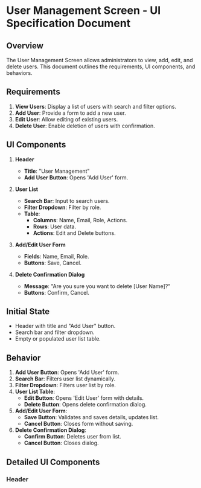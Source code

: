 # User Management Screen - UI Specification Document

## Overview
The User Management Screen allows administrators to view, add, edit, and delete users. This document outlines the requirements, UI components, and behaviors.

## Requirements
1. **View Users**: Display a list of users with search and filter options.
2. **Add User**: Provide a form to add a new user.
3. **Edit User**: Allow editing of existing users.
4. **Delete User**: Enable deletion of users with confirmation.

## UI Components
1. **Header**
    - **Title**: "User Management"
    - **Add User Button**: Opens 'Add User' form.
    
2. **User List**
    - **Search Bar**: Input to search users.
    - **Filter Dropdown**: Filter by role.
    - **Table**:
        - **Columns**: Name, Email, Role, Actions.
        - **Rows**: User data.
        - **Actions**: Edit and Delete buttons.

3. **Add/Edit User Form**
    - **Fields**: Name, Email, Role.
    - **Buttons**: Save, Cancel.
    
4. **Delete Confirmation Dialog**
    - **Message**: "Are you sure you want to delete [User Name]?"
    - **Buttons**: Confirm, Cancel.

## Initial State
- Header with title and "Add User" button.
- Search bar and filter dropdown.
- Empty or populated user list table.

## Behavior
1. **Add User Button**: Opens 'Add User' form.
2. **Search Bar**: Filters user list dynamically.
3. **Filter Dropdown**: Filters user list by role.
4. **User List Table**:
    - **Edit Button**: Opens 'Edit User' form with details.
    - **Delete Button**: Opens delete confirmation dialog.
5. **Add/Edit User Form**:
    - **Save Button**: Validates and saves details, updates list.
    - **Cancel Button**: Closes form without saving.
6. **Delete Confirmation Dialog**:
    - **Confirm Button**: Deletes user from list.
    - **Cancel Button**: Closes dialog.

## Detailed UI Components

### Header
